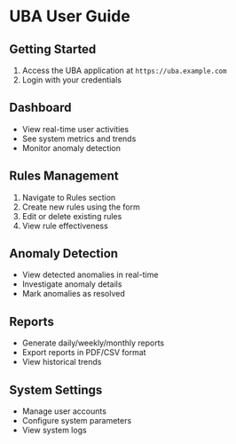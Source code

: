 # UBA User Guide

## Getting Started
1. Access the UBA application at `https://uba.example.com`
2. Login with your credentials

## Dashboard
- View real-time user activities
- See system metrics and trends
- Monitor anomaly detection

## Rules Management
1. Navigate to Rules section
2. Create new rules using the form
3. Edit or delete existing rules
4. View rule effectiveness

## Anomaly Detection
- View detected anomalies in real-time
- Investigate anomaly details
- Mark anomalies as resolved

## Reports
- Generate daily/weekly/monthly reports
- Export reports in PDF/CSV format
- View historical trends

## System Settings
- Manage user accounts
- Configure system parameters
- View system logs 